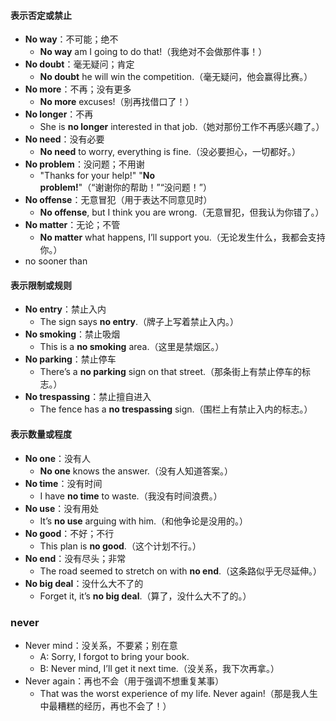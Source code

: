 #### **表示否定或禁止**  
- **No way**：不可能；绝不  
  - **No way** am I going to do that!（我绝对不会做那件事！）  
- **No doubt**：毫无疑问；肯定  
  - **No doubt** he will win the competition.（毫无疑问，他会赢得比赛。）  
- **No more**：不再；没有更多  
  - **No more** excuses!（别再找借口了！）  
- **No longer**：不再  
  - She is **no longer** interested in that job.（她对那份工作不再感兴趣了。）  
- **No need**：没有必要  
  - **No need** to worry, everything is fine.（没必要担心，一切都好。）  
- **No problem**：没问题；不用谢  
  - "Thanks for your help!" "**No problem!**"（“谢谢你的帮助！”“没问题！”）  
- **No offense**：无意冒犯（用于表达不同意见时）  
  - **No offense**, but I think you are wrong.（无意冒犯，但我认为你错了。）  
- **No matter**：无论；不管  
  - **No matter** what happens, I’ll support you.（无论发生什么，我都会支持你。）  
- no sooner than

#### **表示限制或规则**  
- **No entry**：禁止入内  
  - The sign says **no entry**.（牌子上写着禁止入内。）  
- **No smoking**：禁止吸烟  
  - This is a **no smoking** area.（这里是禁烟区。）  
- **No parking**：禁止停车  
  - There’s a **no parking** sign on that street.（那条街上有禁止停车的标志。）  
- **No trespassing**：禁止擅自进入  
  - The fence has a **no trespassing** sign.（围栏上有禁止入内的标志。）  
 
#### **表示数量或程度**  
- **No one**：没有人  
  - **No one** knows the answer.（没有人知道答案。）  
- **No time**：没有时间  
  - I have **no time** to waste.（我没有时间浪费。）  
- **No use**：没有用处  
  - It’s **no use** arguing with him.（和他争论是没用的。）  
- **No good**：不好；不行  
  - This plan is **no good**.（这个计划不行。）  
- **No end**：没有尽头；非常  
  - The road seemed to stretch on with **no end**.（这条路似乎无尽延伸。）  
- **No big deal**：没什么大不了的  
  - Forget it, it’s **no big deal**.（算了，没什么大不了的。）  

 ### never
- Never mind：没关系，不要紧；别在意
  - A: Sorry, I forgot to bring your book.
  - B: Never mind, I’ll get it next time.（没关系，我下次再拿。） 
- Never again：再也不会（用于强调不想重复某事）
  - That was the worst experience of my life. Never again!（那是我人生中最糟糕的经历，再也不会了！）
